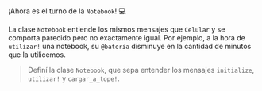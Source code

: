 ¡Ahora es el turno de la `Notebook`! :computer:

La clase `Notebook` entiende los mismos mensajes que `Celular` y se comporta parecido pero no exactamente igual. Por ejemplo, a la hora de `utilizar!` una notebook, su `@bateria` disminuye en la cantidad de minutos que la utilicemos.

> Definí la clase `Notebook`, que sepa entender los mensajes `initialize`, `utilizar!` y `cargar_a_tope!`.